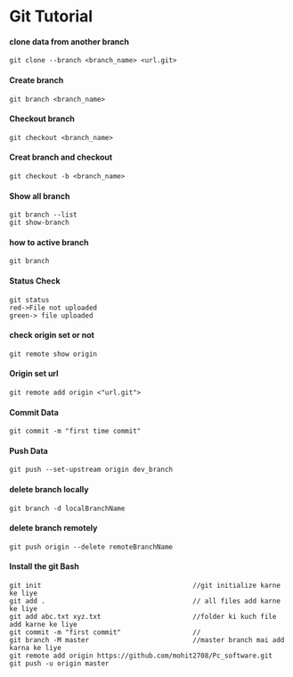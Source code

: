 # Git Tutorial

#### clone data from another branch
```git
git clone --branch <branch_name> <url.git>
```
#### Create branch
```git 
git branch <branch_name>
```
#### Checkout branch
```git
git checkout <branch_name>
```
#### Creat branch and checkout
```git
git checkout -b <branch_name>
```
#### Show all branch
```git
git branch --list
git show-branch
```
#### how to active branch
```git
git branch
```
#### Status Check
```git 
git status
red->File not uploaded
green-> file uploaded
```
#### check origin set or not
```git
git remote show origin
```

#### Origin set url
```git 
git remote add origin <"url.git">
```

#### Commit Data
```git 
git commit -m "first time commit"
```
#### Push Data
```git 
git push --set-upstream origin dev_branch
```
#### delete branch locally
```git 
git branch -d localBranchName
```
#### delete branch remotely
```git 
git push origin --delete remoteBranchName
```

#### Install the git Bash
```git
git init                                      //git initialize karne ke liye
git add .                                     // all files add karne ke liye
git add abc.txt xyz.txt                       //folder ki kuch file add karne ke liye
git commit -m "first commit"                  //
git branch -M master                          //master branch mai add karna ke liye
git remote add origin https://github.com/mohit2708/Pc_software.git    
git push -u origin master
```

#### 
